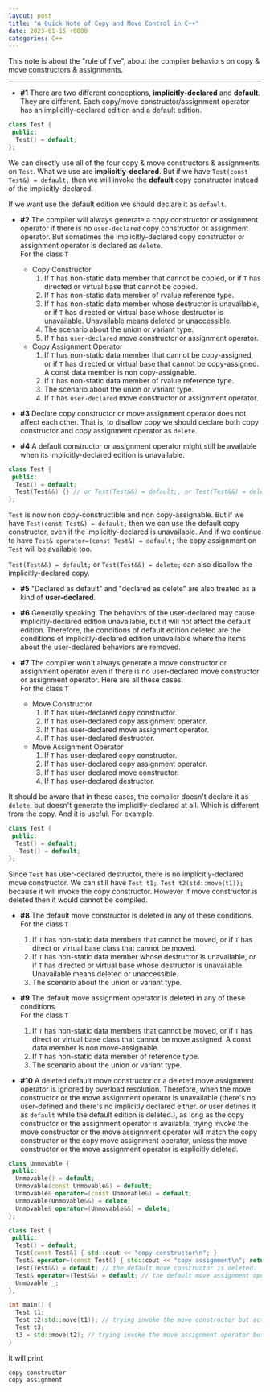 ```yaml
---
layout: post
title: "A Quick Note of Copy and Move Control in C++"
date: 2023-01-15 +0800
categories: C++
---
```


This note is about the "rule of five", about the compiler behaviors on copy & move constructors & assignments.

---

- **#1** There are two different conceptions, **implicitly-declared** and **default**. They are different. Each copy/move constructor/assignment operator has an implicitly-declared edition and a default edition.

```c++
class Test {
 public:
  Test() = default;
};
```

We can directly use all of the four copy & move constructors & assignments on `Test`. What we use are **implicitly-declared**. But if we have `Test(const Test&) = default;` then we will invoke the **default** copy constructor instead of the implicitly-declared.

If we want use the default edition we should declare it as `default`.

- **#2** The compiler will always generate a copy constructor or assignment operator if there is no `user-declared` copy constructor or assignment operator. But sometimes the implicitly-declared copy constructor or assignment operator is declared as `delete`.
  <br /> For the class `T`
  - Copy Constructor
    1. If `T` has non-static data member that cannot be copied, or if `T` has directed or virtual base that cannot be copied.
    2. If `T` has non-static data member of rvalue reference type.
    3. If `T` has non-static data member whose destructor is unavailable, or if `T` has directed or virtual base whose destructor is unavailable. Unavailable means deleted or unaccessible.
    4. The scenario about the union or variant type.
    5. If `T` has `user-declared` move constructor or assignment operator.
  - Copy Assignment Operator
    1. If `T` has non-static data member that cannot be copy-assigned, or if `T` has directed or virtual base that cannot be copy-assigned. A const data member is non copy-assignable.
    2. If `T` has non-static data member of rvalue reference type.
    3. The scenario about the union or variant type.
    4. If `T` has `user-declared` move constructor or assignment operator.

- **#3** Declare copy constructor or move assignment operator does not affect each other. That is, to disallow copy we should declare both copy constructor and copy assignment operator as `delete`.

- **#4** A default constructor or assignment operator might still be available when its implicitly-declared edition is unavailable.

```c++
class Test {
 public:
  Test() = default;
  Test(Test&&) {} // or Test(Test&&) = default;, or Test(Test&&) = delete;
};
```

`Test` is now non copy-constructible and non copy-assignable. But if we have `Test(const Test&) = default;` then we can use the default copy constructor, even if the implicitly-declared is unavailable. And if we continue to have `Test& operator=(const Test&) = default;` the copy assignment on `Test` will be available too.

`Test(Test&&) = default;` or `Test(Test&&) = delete;` can also disallow the implicitly-declared copy.

- **#5** "Declared as default" and "declared as delete" are also treated as a kind of **user-declared**.

- **#6** Generally speaking. The behaviors of the user-declared may cause implicitly-declared edition unavailable, but it will not affect the default edition. Therefore, the conditions of default edition deleted are the conditions of implicitly-declared edition unavailable where the items about the user-declared behaviors are removed.

- **#7** The compiler won't always generate a move constructor or assignment operator even if there is no user-declared move constructor or assignment operator. Here are all these cases.
  <br /> For the class `T`
  - Move Constructor
    1. If `T` has user-declared copy constructor.
    2. If `T` has user-declared copy assignment operator.
    3. If `T` has user-declared move assignment operator.
    4. If `T` has user-declared destructor.
  - Move Assignment Operator
    1. If `T` has user-declared copy constructor.
    2. If `T` has user-declared copy assignment operator.
    3. If `T` has user-declared move constructor.
    4. If `T` has user-declared destructor.

It should be aware that in these cases, the complier doesn't declare it as `delete`, but doesn't generate the implicitly-declared at all. Which is different from the copy. And it is useful. For example.

```c++
class Test {
 public:
  Test() = default;
  ~Test() = default;
};
```

Since `Test` has user-declared destructor, there is no implicitly-declared move constructor. We can still have `Test t1; Test t2(std::move(t1));` because it will invoke the copy constructor. However if move constructor is deleted then it would cannot be compiled.

- **#8** The default move constructor is deleted in any of these conditions.
  <br /> For the class `T`
  1. If `T` has non-static data members that cannot be moved, or if `T` has direct or virtual base class that cannot be moved.
  2. If `T` has non-static data member whose destructor is unavailable, or if `T` has directed or virtual base whose destructor is unavailable. Unavailable means deleted or unaccessible.
  3. The scenario about the union or variant type.

- **#9** The default move assignment operator is deleted in any of these conditions.
  <br /> For the class `T`
  1. If `T` has non-static data members that cannot be moved, or if `T` has direct or virtual base class that cannot be move assigned. A const data member is non move-assignable.
  2. If `T` has non-static data member of reference type.
  3. The scenario about the union or variant type.

- **#10** A deleted default move constructor or a deleted move assignment operator is ignored by overload resolution. Therefore, when the move constructor or the move assignment operator is unavailable (there's no user-defined and there's no implicitly declared either. or user defines it as `default` while the default edition is deleted.), as long as the copy constructor or the assignment operator is available, trying invoke the move constructor or the move assignment operator will match the copy constructor or the copy move assignment operator, unless the move constructor or the move assignment operator is explicitly deleted.

```c++
class Unmovable {
 public:
  Unmovable() = default;
  Unmovable(const Unmovable&) = default;
  Unmovable& operator=(const Unmovable&) = default;
  Unmovable(Unmovable&&) = delete;
  Unmovable& operator=(Unmovable&&) = delete;
};

class Test {
 public:
  Test() = default;
  Test(const Test&) { std::cout << "copy constructor\n"; } 
  Test& operator=(const Test&) { std::cout << "copy assignment\n"; return *this; }
  Test(Test&&) = default; // the default move constructor is deleted.
  Test& operator=(Test&&) = default; // the default move assignment operator is deleted.
  Unmovable _;
};

int main() {
  Test t1;
  Test t2(std::move(t1)); // trying invoke the move constructor but actually invoke the copy.
  Test t3;
  t3 = std::move(t2); // trying invoke the move assignment operator but actually invoke the copy.
}
```

It will print
```
copy constructor
copy assignment
```
